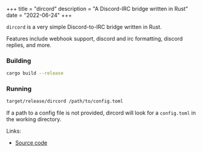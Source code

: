 +++
title = "dircord"
description = "A Discord-IRC bridge written in Rust"
date = "2022-06-24"
+++

`dircord` is a very simple Discord-to-IRC bridge written in Rust.

Features include webhook support, discord and irc formatting, discord replies, and more.

### Building

```bash
cargo build --release
```

### Running

```bash
target/release/dircord /path/to/config.toml
```

If a path to a config file is not provided, dircord will look for a `config.toml` in the working directory.

Links:
- [Source code](https://github.com/karx1/dircord)
